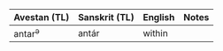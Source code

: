 | Avestan (TL) | Sanskrit (TL) |    English    |     Notes      |
|--------------|-------------| ----------------- | -----------------|
| antar<sup>ə</sup>   |   antár          |   within      |                |
